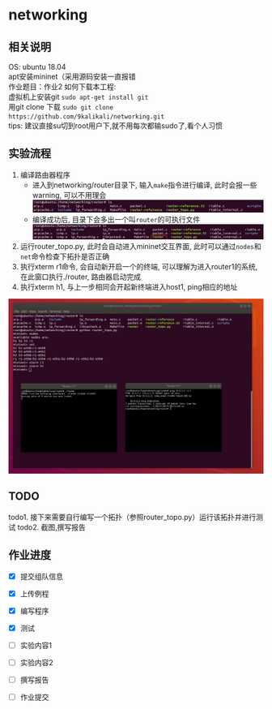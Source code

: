 # networking

## 相关说明

OS: ubuntu 18.04  
apt安装mininet（采用源码安装一直报错  
作业题目：作业2
如何下载本工程:   
虚拟机上安装git `sudo apt-get install git`  
用git clone 下载 `sudo git clone https://github.com/9kalikali/networking.git`  
tips: 建议直接su切到root用户下,就不用每次都输sudo了,看个人习惯  

## 实验流程
1. 编译路由器程序  
   + 进入到networking/router目录下, 输入`make`指令进行编译, 此时会报一些warning, 可以不用理会<img src="https://github.com/9kalikali/networking/blob/master/imgs/before_compile.png">  
   + 编译成功后, 目录下会多出一个叫`router`的可执行文件<img src="https://github.com/9kalikali/networking/blob/master/imgs/compiled.png">
2. 运行router_topo.py, 此时会自动进入mininet交互界面, 此时可以通过`nodes`和`net`命令检查下拓扑是否正确  
3. 执行xterm r1命令, 会自动新开启一个的终端, 可以理解为进入router1的系统, 在此窗口执行./router, 路由器启动完成  
4. 执行xterm h1, 与上一步相同会开起新终端进入host1, ping相应的地址
<img src="https://github.com/9kalikali/networking/blob/master/imgs/route_running.png">

## TODO
todo1. 接下来需要自行编写一个拓扑（参照router_topo.py）运行该拓扑并进行测试
todo2. 截图,撰写报告

## 作业进度

- [x] 提交组队信息
- [x] 上传例程
- [x] 编写程序
- [x] 测试
- [ ] 实验内容1
- [ ] 实验内容2

- [ ] 撰写报告
- [ ] 作业提交
